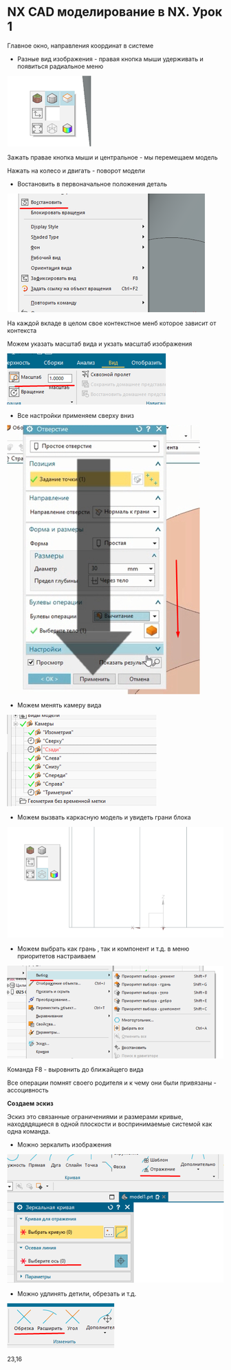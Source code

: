 # NX CAD моделирование в NX. Урок 1

Главное окно, направления координат в системе

- Разные вид изображения - правая кнопка мыши удерживать и появиться радиальное меню

![рис_1](./img_nx/рис_1.png)

Зажать правае кнопка мыши и центральное - мы перемещаем модель

Нажать на колесо и двигать - поворот модели

- Востановить в первоначальное положения деталь

![рис_2](./img_nx/рис_2.png)

На каждой вкладе в целом свое контекстное менб которое зависит от контекста

Можем указать масштаб вида и укзать масштаб изображения

![рис_3](./img_nx/рис_3.png)

- Все настройки применяем сверху вниз

![рис_4](./img_nx/рис_4.png) 

- Можем менять камеру вида

![рис_5](./img_nx/рис_5.png) 

- Можем вызвать каркасную модель и увидеть грани блока

![рис_6](./img_nx/рис_6.png) 

- Можем выбрать как грань , так и компонент и т.д. в меню приоритетов настраиваем

![рис_7](./img_nx/рис_7.png)

Команда F8 - выровнить до ближайщего вида

Все операции помнят своего родителя и к чему они были привязаны - ассоцивность

**Создаем эскиз**

Эскиз это связанные ограничениями и размерами кривые, находядящиеся в одной плоскости и воспринимаемые системой как одна команда.

- Можно зеркалить изображения

![рис_8](./img_nx/рис_8.png)

- Можно удлинять детили, обрезать и т.д.

![рис_9](./img_nx/рис_9.png)

23,16